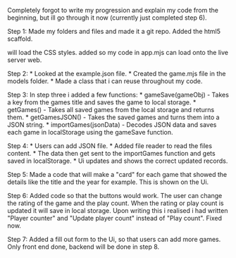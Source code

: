 Completely forgot to write my progression and explain my code from the beginning, but ill go through it now (currently just completed step 6).

Step 1:
Made my folders and files and made it a git repo.
Added the html5 scaffold.
<link rel="stylesheet" href="style.css"> will load the CSS styles.
<script src="app.mjs" type="module"></script> added so my code in app.mjs can load onto the live server web.

Step 2:
    * Looked at the example.json file.
    * Created the game.mjs file in the models folder.
    * Made a class that i can reuse throughout my code.

Step 3:
In step three i added a few functions:
    * gameSave(gameObj) - Takes a key from the games title and saves the game to local storage.
    * getGames() - Takes all saved games from the local storage and returns them.
    * getGamesJSON() - Takes the saved games and turns them into a JSON string.
    * importGames(jsonData) - Decodes JSON data and saves each game in localStorage using the gameSave function.

Step 4:
    * Users can add JSON file.
    * Added file reader to read the files content.
    * The data then get sent to the importGames function and gets saved in localStorage.
    * Ui updates and shows the correct updated records.

Step 5:
Made a code that will make a "card" for each game that showed the details like the title and the year for example.
This is shown on the Ui.

Step 6:
Added code so that the buttons would work. The user can change the rating of the game and the play count. When the rating or play count is updated it will save in local storage.
Upon writing this i realised i had written "Player counter" and "Update player count" instead of "Play count". Fixed now.

Step 7:
Added a fill out form to the Ui, so that users can add more games. Only front end done, backend will be done in step 8.
